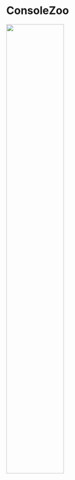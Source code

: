 # ConsoleZoo




<img width="55%" align="center" src="https://github.com/jean-cih/ConsoleZooSimulator/edit/main/materials/ConsoleZoo.jpg" />
